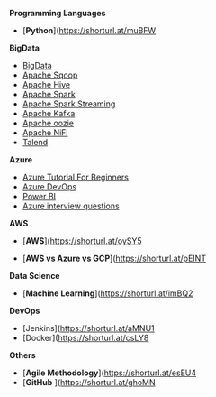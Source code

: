 **Programming Languages**
- [**Python**](https://shorturl.at/muBFW

**BigData**
- [BigData](https://shorturl.at/bxEUW)
- [Apache Sqoop](https://shorturl.at/oxMPR)
- [Apache Hive](https://shorturl.at/hpqOV)
- [Apache Spark](https://shorturl.at/IUY89)
- [Apache Spark Streaming](https://shorturl.at/mCFVW)
- [Apache Kafka](https://shorturl.at/vFO28)
- [Apache oozie](https://shorturl.at/dxAI5)
- [Apache NiFi](https://shorturl.at/wKLO9)
- [Talend](https://shorturl.at/mxN29)

**Azure**
- [Azure Tutorial For Beginners](https://shorturl.at/tHU48)
- [Azure DevOps](https://shorturl.at/jJMOP)
- [Power BI](https://shorturl.at/fgzEW)
- [Azure interview questions](https://shorturl.at/efzEM)

**AWS**
- [**AWS**](https://shorturl.at/oySY5

- [**AWS vs Azure vs GCP**](https://shorturl.at/pEINT

**Data Science**
- [**Machine Learning**](https://shorturl.at/imBQ2

**DevOps**

- [Jenkins](https://shorturl.at/aMNU1
- [Docker](https://shorturl.at/csLY8

**Others**
- [**Agile Methodology**](https://shorturl.at/esEU4
- [**GitHub** ](https://shorturl.at/ghoMN
